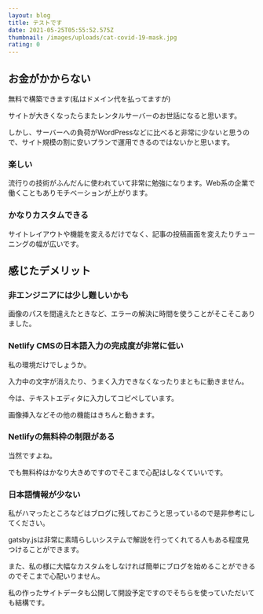 ```yaml
---
layout: blog
title: テストです
date: 2021-05-25T05:55:52.575Z
thumbnail: /images/uploads/cat-covid-19-mask.jpg
rating: 0
---
```

## お金がかからない

無料で構築できます(私はドメイン代を払ってますが)

サイトが大きくなったらまたレンタルサーバーのお世話になると思います。

しかし、サーバーへの負荷がWordPressなどに比べると非常に少ないと思うので、サイト規模の割に安いプランで運用できるのではないかと思います。

### [](http://codelabo.com/posts/20200329154929/#%E6%A5%BD%E3%81%97%E3%81%84)[](http://codelabo.com/posts/20200329154929/#%E6%A5%BD%E3%81%97%E3%81%84)楽しい

流行りの技術がふんだんに使われていて非常に勉強になります。Web系の企業で働くこともありモチベーションが上がります。

### [](http://codelabo.com/posts/20200329154929/#%E3%81%8B%E3%81%AA%E3%82%8A%E3%82%AB%E3%82%B9%E3%82%BF%E3%83%A0%E3%81%A7%E3%81%8D%E3%82%8B)[](http://codelabo.com/posts/20200329154929/#%E3%81%8B%E3%81%AA%E3%82%8A%E3%82%AB%E3%82%B9%E3%82%BF%E3%83%A0%E3%81%A7%E3%81%8D%E3%82%8B)かなりカスタムできる

サイトレイアウトや機能を変えるだけでなく、記事の投稿画面を変えたりチューニングの幅が広いです。

## [](http://codelabo.com/posts/20200329154929/#%E6%84%9F%E3%81%98%E3%81%9F%E3%83%87%E3%83%A1%E3%83%AA%E3%83%83%E3%83%88)[](http://codelabo.com/posts/20200329154929/#%E6%84%9F%E3%81%98%E3%81%9F%E3%83%87%E3%83%A1%E3%83%AA%E3%83%83%E3%83%88)感じたデメリット

### [](http://codelabo.com/posts/20200329154929/#%E9%9D%9E%E3%82%A8%E3%83%B3%E3%82%B8%E3%83%8B%E3%82%A2%E3%81%AB%E3%81%AF%E5%B0%91%E3%81%97%E9%9B%A3%E3%81%97%E3%81%84%E3%81%8B%E3%82%82)[](http://codelabo.com/posts/20200329154929/#%E9%9D%9E%E3%82%A8%E3%83%B3%E3%82%B8%E3%83%8B%E3%82%A2%E3%81%AB%E3%81%AF%E5%B0%91%E3%81%97%E9%9B%A3%E3%81%97%E3%81%84%E3%81%8B%E3%82%82)非エンジニアには少し難しいかも

画像のパスを間違えたときなど、エラーの解決に時間を使うことがそこそこありました。

### [](http://codelabo.com/posts/20200329154929/#netlify-cms%E3%81%AE%E6%97%A5%E6%9C%AC%E8%AA%9E%E5%85%A5%E5%8A%9B%E3%81%AE%E5%AE%8C%E6%88%90%E5%BA%A6%E3%81%8C%E9%9D%9E%E5%B8%B8%E3%81%AB%E4%BD%8E%E3%81%84)[](http://codelabo.com/posts/20200329154929/#netlify-cms%E3%81%AE%E6%97%A5%E6%9C%AC%E8%AA%9E%E5%85%A5%E5%8A%9B%E3%81%AE%E5%AE%8C%E6%88%90%E5%BA%A6%E3%81%8C%E9%9D%9E%E5%B8%B8%E3%81%AB%E4%BD%8E%E3%81%84)Netlify CMSの日本語入力の完成度が非常に低い

私の環境だけでしょうか。

入力中の文字が消えたり、うまく入力できなくなったりまともに動きません。

今は、テキストエディタに入力してコピぺしています。

画像挿入などその他の機能はきちんと動きます。

### [](http://codelabo.com/posts/20200329154929/#netlify%E3%81%AE%E7%84%A1%E6%96%99%E6%9E%A0%E3%81%AE%E5%88%B6%E9%99%90%E3%81%8C%E3%81%82%E3%82%8B)[](http://codelabo.com/posts/20200329154929/#netlify%E3%81%AE%E7%84%A1%E6%96%99%E6%9E%A0%E3%81%AE%E5%88%B6%E9%99%90%E3%81%8C%E3%81%82%E3%82%8B)Netlifyの無料枠の制限がある

当然ですよね。

でも無料枠はかなり大きめですのでそこまで心配はしなくていいです。

### [](http://codelabo.com/posts/20200329154929/#%E6%97%A5%E6%9C%AC%E8%AA%9E%E6%83%85%E5%A0%B1%E3%81%8C%E5%B0%91%E3%81%AA%E3%81%84)[](http://codelabo.com/posts/20200329154929/#%E6%97%A5%E6%9C%AC%E8%AA%9E%E6%83%85%E5%A0%B1%E3%81%8C%E5%B0%91%E3%81%AA%E3%81%84)日本語情報が少ない

私がハマったところなどはブログに残しておこうと思っているので是非参考にしてください。

gatsby.jsは非常に素晴らしいシステムで解説を行ってくれてる人もある程度見つけることができます。

また、私の様に大幅なカスタムをしなければ簡単にブログを始めることができるのでそこまで心配いりません。

私の作ったサイトデータも公開して開設予定ですのでそちらを使っていただいても結構です。